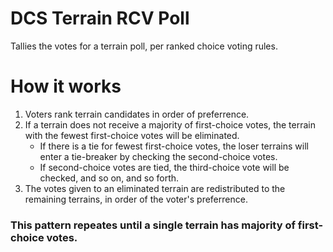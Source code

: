 # DCS Terrain RCV Poll
Tallies the votes for a terrain poll, per ranked choice voting rules.

# How it works
1. Voters rank terrain candidates in order of preferrence.
2. If a terrain does not receive a majority of first-choice votes, the terrain with the fewest first-choice votes will be eliminated. 
    - If there is a tie for fewest first-choice votes, the loser terrains will enter a tie-breaker by checking the second-choice votes.
    - If second-choice votes are tied, the third-choice vote will be checked, and so on, and so forth.
3. The votes given to an eliminated terrain are redistributed to the remaining terrains, in order of the voter's preferrence.
### This pattern repeates until a single terrain has majority of first-choice votes.